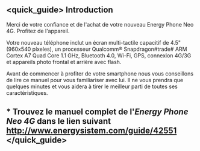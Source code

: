 ## <quick_guide> Introduction

Merci de votre confiance et de l'achat de votre nouveau Energy Phone Neo 4G. Profitez de l'appareil.

Votre nouveau téléphone inclut un écran multi-tactile capacitif de 4.5" (960x540 píxeles), un processeur Qualcomm® Snapdragon#trade# ARM Cortex A7 Quad Core 1.1 GHz, Bluetooth 4.0, Wi-Fi, GPS, connexion 4G/3G et appareils photo frontal et arrière avec flash.

Avant de commencer à profiter de votre smartphone nous vous conseillons de lire ce manuel pour vous familiariser avec lui. Il ne vous prendra que quelques minutes et vous aidera à tirer le meilleur parti de toutes ses caractéristiques.

## <unique> * Trouvez le manuel complet de l'*Energy Phone Neo 4G* dans le lien suivant  http://www.energysistem.com/guide/42551 </unique> </quick_guide>

